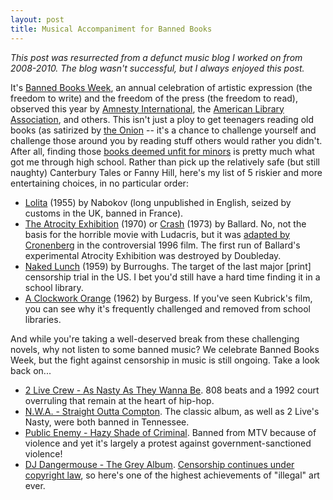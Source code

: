 ```yaml
---
layout: post
title: Musical Accompaniment for Banned Books
---
```


*This post was resurrected from a defunct music blog I worked on from 2008-2010. The blog wasn't successful, but I always enjoyed this post.*

It's [Banned Books Week](http://everybodyslibraries.com/2008/09/29/why-banned-books-week-matters/), an annual celebration of artistic expression (the freedom to write) and the freedom of the press (the freedom to read), observed this year by [Amnesty International](http://www.amnestyusa.org/events/banned-books-week/page.do?id=1101492&n1=5&n2=50&n3=1611), the [American Library Association](http://www.ala.org/ala/aboutala/offices/oif/bannedbooksweek/bannedbooksweek.cfm), and others. This isn't just a ploy to get teenagers reading old books (as satirized by [the Onion](http://www.theonion.com/content/node/28619) -- it's a chance to challenge yourself and challenge those around you by reading stuff others would rather you didn't. After all, finding those [books deemed unfit for minors](http://onlinebooks.library.upenn.edu/banned-books.html#nowrite) is pretty much what got me through high school. Rather than pick up the relatively safe (but still naughty) Canterbury Tales or Fanny Hill, here's my list of 5 riskier and more entertaining choices, in no particular order:

*   [Lolita](http://en.wikipedia.org/wiki/Lolita) (1955) by Nabokov (long unpublished in English, seized by customs in the UK, banned in France).
*   [The Atrocity Exhibition](http://en.wikipedia.org/wiki/The_Atrocity_Exhibition) (1970) or [Crash](http://en.wikipedia.org/wiki/Crash_%281973_novel%29) (1973) by Ballard. No, not the basis for the horrible movie with Ludacris, but it was [adapted by Cronenberg](http://www.imdb.com/title/tt0115964/) in the controversial 1996 film. The first run of Ballard's experimental Atrocity Exhibition was destroyed by Doubleday.
*   [Naked Lunch](http://en.wikipedia.org/wiki/Naked_Lunch) (1959) by Burroughs. The target of the last major [print] censorship trial in the US. I bet you'd still have a hard time finding it in a school library.
*   [A Clockwork Orange](http://en.wikipedia.org/wiki/A_Clockwork_Orange) (1962) by Burgess. If you've seen Kubrick's film, you can see why it's frequently challenged and removed from school libraries.

And while you're taking a well-deserved break from these challenging novels, why not listen to some banned music? We celebrate Banned Books Week, but the fight against censorship in music is still ongoing. Take a look back on...

*   [2 Live Crew - As Nasty As They Wanna Be](http://www.youtube.com/watch?v=DbaFM_CA4mw). 808 beats and a 1992 court overruling that remain at the heart of hip-hop.
*   [N.W.A. - Straight Outta Compton](http://www.youtube.com/watch?v=nkPb4s0-QcI). The classic album, as well as 2 Live's Nasty, were both banned in Tennessee.
*   [Public Enemy - Hazy Shade of Criminal](http://www.youtube.com/watch?v=dvOd48zlNkA). Banned from MTV because of violence and yet it's largely a protest against government-sanctioned violence!
*   [DJ Dangermouse - The Grey Album](http://www.bannedmusic.org/albums/grey_album.php). [Censorship continues under copyright law](http://www.bannedmusic.org/), so here's one of the highest achievements of "illegal" art ever.
